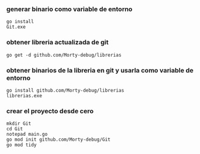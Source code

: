 
### generar binario como variable de entorno
```batch
go install 
Git.exe
```


### obtener libreria actualizada de git
```batch
go get -d github.com/Morty-debug/librerias
```


### obtener binarios de la libreria en git y usarla como variable de entorno
```batch
go install github.com/Morty-debug/librerias
librerias.exe
```


### crear el proyecto desde cero
```batch
mkdir Git 
cd Git 
notepad main.go
go mod init github.com/Morty-debug/Git
go mod tidy
```
